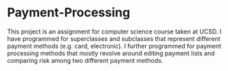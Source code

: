 # Payment-Processing
This project is an assignment for computer science course taken at UCSD. I have programmed for superclasses and subclasses that represent different payment methods (e.g. card, electronic). I further programmed for payment processing methods that mostly revolve around editing payment lists and comparing risk among two different payment methods.
